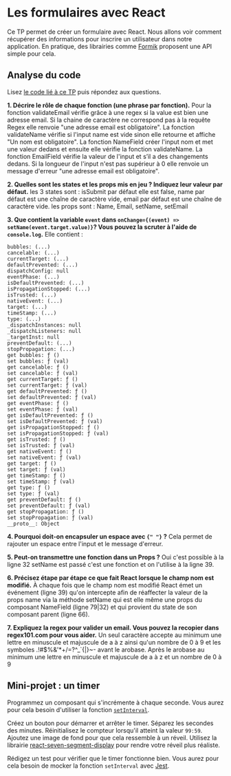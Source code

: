 # Les formulaires avec React

Ce TP permet de créer un formulaire avec React. Nous allons voir comment récupérer des informations pour inscrire un utilisateur dans notre application.
En pratique, des librairies comme [Formik](https://formik.org/) proposent une API simple pour cela. 

## Analyse du code

Lisez [le code lié à ce TP](https://codesandbox.io/s/tp-react-form-itrhu?file=/src/index.js) puis répondez aux questions.

**1. Décrire le rôle de chaque fonction (une phrase par fonction).**
Pour la fonction validateEmail vérifie grâce à une regex si la value est bien une adresse email. Si la chaine de caractère ne correspond pas à la requête Regex elle renvoie "une adresse email est obligatoire". 
La fonction validateName vérifie si l'input name est vide sinon elle retourne et affiche "Un nom est obligatoire". 
La fonction NameField créer l'input nom et met une valeur dedans et ensuite elle vérifie la fonction validateName.
La fonction EmailField vérifie la valeur de l'input et s’il a des changements dedans. Si la longueur de l'input n'est pas supérieur à 0 elle renvoie un message d'erreur "une adresse email est obligatoire".

**2. Quelles sont les states et les props mis en jeu ? Indiquez leur valeur par défaut.**
les 3 states sont :
isSubmit par défaut elle est false,
name par défaut est une chaîne de caractère vide,
email par défaut est une chaîne de caractère vide.
les props sont : Name, Email, setName, setEmail

**3. Que contient la variable `event` dans `onChange={(event) => setName(event.target.value)}`? Vous pouvez la scruter à l'aide de `console.log`.**
Elle contient :
```
bubbles: (...)
cancelable: (...)
currentTarget: (...)
defaultPrevented: (...)
dispatchConfig: null
eventPhase: (...)
isDefaultPrevented: (...)
isPropagationStopped: (...)
isTrusted: (...)
nativeEvent: (...)
target: (...)
timeStamp: (...)
type: (...)
_dispatchInstances: null
_dispatchListeners: null
_targetInst: null
preventDefault: (...)
stopPropagation: (...)
get bubbles: ƒ ()
set bubbles: ƒ (val)
get cancelable: ƒ ()
set cancelable: ƒ (val)
get currentTarget: ƒ ()
set currentTarget: ƒ (val)
get defaultPrevented: ƒ ()
set defaultPrevented: ƒ (val)
get eventPhase: ƒ ()
set eventPhase: ƒ (val)
get isDefaultPrevented: ƒ ()
set isDefaultPrevented: ƒ (val)
get isPropagationStopped: ƒ ()
set isPropagationStopped: ƒ (val)
get isTrusted: ƒ ()
set isTrusted: ƒ (val)
get nativeEvent: ƒ ()
set nativeEvent: ƒ (val)
get target: ƒ ()
set target: ƒ (val)
get timeStamp: ƒ ()
set timeStamp: ƒ (val)
get type: ƒ ()
set type: ƒ (val)
get preventDefault: ƒ ()
set preventDefault: ƒ (val)
get stopPropagation: ƒ ()
set stopPropagation: ƒ (val)
__proto__: Object
```

**4. Pourquoi doit-on encapsuler un espace avec `{" "}` ?**
Cela permet de rajouter un espace entre l'input et le message d'erreur.

**5. Peut-on transmettre une fonction dans un Props ?**
Oui c'est possible à la ligne 32 setName est passé c'est une fonction et on l'utilise à la ligne 39.

**6. Précisez étape par étape ce que fait React lorsque le champ nom est modifié.**
À chaque fois que le champ nom est modifié React émet un événement (ligne 39) qu'on intercepte afin de réaffecter la valeur de la props name via la méthode setName qui est elle même une props du composant NameField  (ligne 79|32) et qui provient du state de son composant parent (ligne 66).

**7. Expliquez la regex pour valider un email. Vous pouvez la recopier dans regex101.com pour vous aider.**
Un seul caractère accepte au minimum une lettre en minuscule et majuscule de a à z ainsi qu'un nombre de 0 à 9 et les symboles .!#$%&'*+/=?^_`{|}~- avant le arobase. Après le arobase au minimum une lettre en minuscule et majuscule de a à z et un nombre de 0 à 9


## Mini-projet : un timer

Programmez un composant qui s'incrémente à chaque seconde. Vous aurez pour cela besoin d'utiliser la fonction [`setInterval`](https://www.w3schools.com/jsref/met_win_setinterval.asp). 

Créez un bouton pour démarrer et arrêter le timer. Séparez les secondes des minutes. Réinitialisez le compteur lorsqu'il atteint la valeur `99:59`. Ajoutez une image de fond pour que cela ressemble à un réveil. Utilisez la librairie [react-seven-segment-display](https://www.npmjs.com/package/react-seven-segment-display) pour rendre votre réveil plus réaliste. 

Rédigez un test pour vérifier que le timer fonctionne bien. Vous aurez pour cela besoin de mocker la fonction `setInterval` avec [Jest](https://jestjs.io/docs/en/timer-mocks).




